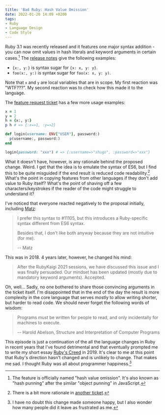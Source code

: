 ```yaml
---
title: 'Bad Ruby: Hash Value Omission'
date: 2022-01-20 14:09 +0200
tags:
- Ruby
- Language Design
- Code Style
---
```


Ruby 3.1 was recently released and it features one major syntax addition - you can now omit values in hash literals and keyword arguments in certain cases.[^1] The [release notes](https://www.ruby-lang.org/en/news/2021/12/25/ruby-3-1-0-released/) give the following examples:

- `{x:, y:}` is syntax sugar for `{x: x, y: y}`.
- `foo(x:, y:)` is syntax sugar for `foo(x: x, y: y)`.

Note that `x` and `y` are local variables that are in scope. My first reaction was "WTF???". My second reaction was to check how this made it to the language.

The [feature request ticket](https://bugs.ruby-lang.org/issues/14579) has a few more usage examples:

``` ruby
x = 1
y = 2
h = {x:, y:}
p h # => {:x=>1, :y=>2}

def login(username: ENV["USER"], password:)
  p(username:, password:)
end

login(password: "xxx") # => {:username=>"shugo", :password=>"xxx"}
```

What it doesn't have, however, is any rationale behind the proposed change. Weird. I get that the idea is to emulate the syntax of ES6, but I find this to be quite misguided if the end result is reduced code readability.[^2] What's the point in copying features from other languages if they don't add value to Ruby itself? What's the point
of shaving off a few characters/keystrokes if the reader of the code might struggle to understand it?

I've noticed that everyone reacted negatively to the proposal initially, including [Matz](http://blade.nagaokaut.ac.jp/cgi-bin/scat.rb/ruby/ruby-core/86123):

> I prefer this syntax to #11105, but this introduces a Ruby-specific syntax different from ES6 syntax.
>
> Besides that, I don't like both anyway because they are not intuitive (for me).
>
> -- Matz

This was in 2018. 4 years later, however, he changed his mind:

> After the RubyKaigi 2021 sessions, we have discussed this issue and I was finally persuaded.
> Our mindset has been updated (mostly due to mandatory keyword arguments).
> Accepted.

Oh, well... Sadly, no one bothered to share those convincing arguments in the ticket itself. I'm disappointed that in the end of the day the result is more complexity in the core language that serves mostly to allow writing shorter, but harder to read code. We should never forget the following words of wisdom:

> Programs must be written for people to read, and only incidentally for machines to execute.
>
> -- Harold Abelson, Structure and Interpretation of Computer Programs

This episode is just a continuation of the all the language changes in Ruby in recent years that I've found detrimental and that eventually prompted me to write my short essay [Ruby's Creed](https://metaredux.com/posts/2019/04/02/ruby-s-creed.html) in 2019. It's clear to me at this point that Ruby's direction hasn't changed and is unlikely to change. That makes me sad. I thought Ruby was all about programmer happiness.[^3]

[^1]: The feature is officially named "hash value omission". It's also known as "hash punning" after the similar "object punning" in JavaScript.
[^2]: There is a bit more rationale in [another ticket](https://bugs.ruby-lang.org/issues/17292).
[^3]: I have no doubt this change made someone happy, but I also wonder how many people did it leave as frustrated as me.
